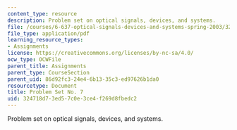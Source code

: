 ```yaml
---
content_type: resource
description: Problem set on optical signals, devices, and systems.
file: /courses/6-637-optical-signals-devices-and-systems-spring-2003/324718d73ed57c0e3ce4f269d8fbedc2_6637pset7.pdf
file_type: application/pdf
learning_resource_types:
- Assignments
license: https://creativecommons.org/licenses/by-nc-sa/4.0/
ocw_type: OCWFile
parent_title: Assignments
parent_type: CourseSection
parent_uid: 86d92fc3-24e4-6b13-35c3-ed97626b1da0
resourcetype: Document
title: Problem Set No. 7
uid: 324718d7-3ed5-7c0e-3ce4-f269d8fbedc2
---
```

Problem set on optical signals, devices, and systems.